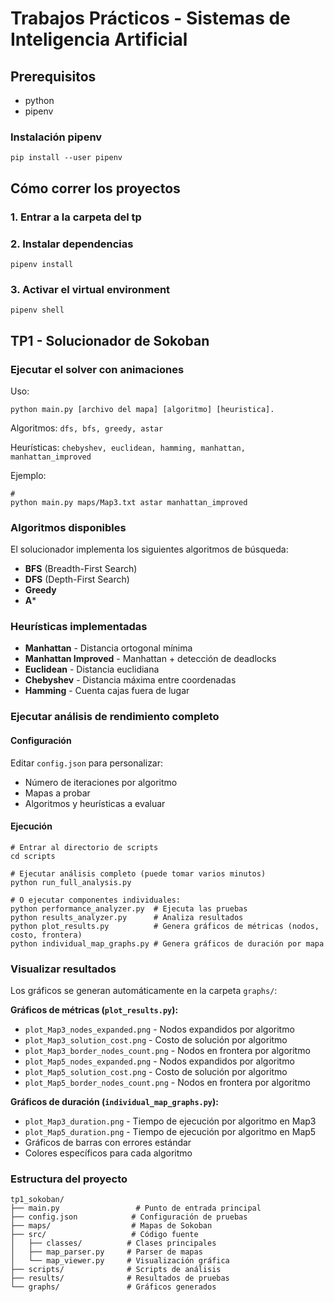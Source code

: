 # Trabajos Prácticos - Sistemas de Inteligencia Artificial

## Prerequisitos
- python
- pipenv

### Instalación pipenv
```shell
pip install --user pipenv
```

## Cómo correr los proyectos
### 1. Entrar a la carpeta del tp
### 2. Instalar dependencias
  ```shell
  pipenv install
  ```
### 3. Activar el virtual environment
  ```
  pipenv shell
  ```

## TP1 - Solucionador de Sokoban

### Ejecutar el solver con animaciones
Uso: 
```shell
python main.py [archivo del mapa] [algoritmo] [heuristica].
```

Algoritmos: `dfs, bfs, greedy, astar`

Heurísticas: `chebyshev, euclidean, hamming, manhattan, manhattan_improved`

Ejemplo:
```shell
#
python main.py maps/Map3.txt astar manhattan_improved
```

### Algoritmos disponibles
El solucionador implementa los siguientes algoritmos de búsqueda:
- **BFS** (Breadth-First Search)
- **DFS** (Depth-First Search)
- **Greedy**
- **A***

### Heurísticas implementadas
- **Manhattan** - Distancia ortogonal mínima
- **Manhattan Improved** - Manhattan + detección de deadlocks
- **Euclidean** - Distancia euclidiana
- **Chebyshev** - Distancia máxima entre coordenadas
- **Hamming** - Cuenta cajas fuera de lugar

### Ejecutar análisis de rendimiento completo
#### Configuración
Editar `config.json` para personalizar:
- Número de iteraciones por algoritmo
- Mapas a probar
- Algoritmos y heurísticas a evaluar

#### Ejecución
```shell
# Entrar al directorio de scripts
cd scripts

# Ejecutar análisis completo (puede tomar varios minutos)
python run_full_analysis.py

# O ejecutar componentes individuales:
python performance_analyzer.py  # Ejecuta las pruebas
python results_analyzer.py      # Analiza resultados
python plot_results.py          # Genera gráficos de métricas (nodos, costo, frontera)
python individual_map_graphs.py # Genera gráficos de duración por mapa
```

### Visualizar resultados
Los gráficos se generan automáticamente en la carpeta `graphs/`:

**Gráficos de métricas (`plot_results.py`):**
- `plot_Map3_nodes_expanded.png` - Nodos expandidos por algoritmo
- `plot_Map3_solution_cost.png` - Costo de solución por algoritmo
- `plot_Map3_border_nodes_count.png` - Nodos en frontera por algoritmo
- `plot_Map5_nodes_expanded.png` - Nodos expandidos por algoritmo
- `plot_Map5_solution_cost.png` - Costo de solución por algoritmo
- `plot_Map5_border_nodes_count.png` - Nodos en frontera por algoritmo

**Gráficos de duración (`individual_map_graphs.py`):**
- `plot_Map3_duration.png` - Tiempo de ejecución por algoritmo en Map3
- `plot_Map5_duration.png` - Tiempo de ejecución por algoritmo en Map5
- Gráficos de barras con errores estándar
- Colores específicos para cada algoritmo

### Estructura del proyecto
```
tp1_sokoban/
├── main.py                 # Punto de entrada principal
├── config.json            # Configuración de pruebas
├── maps/                  # Mapas de Sokoban
├── src/                   # Código fuente
│   ├── classes/          # Clases principales
│   ├── map_parser.py     # Parser de mapas
│   └── map_viewer.py     # Visualización gráfica
├── scripts/              # Scripts de análisis
├── results/              # Resultados de pruebas
└── graphs/               # Gráficos generados
```

